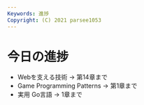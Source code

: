 ```yaml
---
Keywords: 進捗
Copyright: (C) 2021 parsee1053
---
```


# 今日の進捗
* Webを支える技術 → 第14章まで
* Game Programming Patterns → 第1章まで
* 実用 Go言語 → 1章まで
